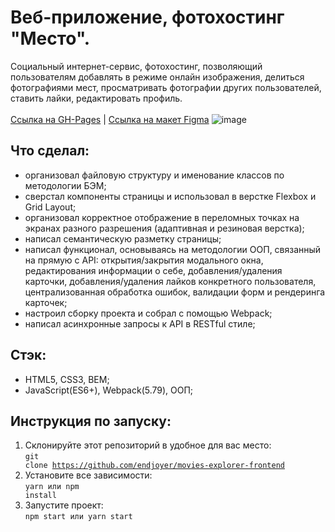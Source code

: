 # Веб-приложение, фотохостинг "Место".
Социальный интернет-сервис, фотохостинг, позволяющий пользователям добавлять в режиме онлайн изображения, делиться фотографиями мест, просматривать фотографии других пользователей, ставить лайки, редактировать профиль.<br><br>
[Ссылка на GH-Pages](https://nikitalittle.github.io/mesto/) | [Ссылка на макет Figma](https://www.figma.com/file/2cn9N9jSkmxD84oJik7xL7/JavaScript.-Sprint-4?node-id=0%3A1)
![image](https://github.com/NikitaLittle/mesto/assets/120175534/1d5991a1-8aee-4ae4-99fc-e3f7183e790e)
## Что сделал:
- организовал файловую структуру и именование классов по методологии БЭМ;
- сверстал компоненты страницы и использовал в верстке Flexbox и Grid Layout;
- организовал корректное отображение в переломных точках на экранах разного разрешения (адаптивная и резиновая верстка);
- написал семантическую разметку страницы;
- написал функционал, основываясь на методологии ООП, связанный на прямую с API: открытия/закрытия модального окна, редактирования информации о себе, добавления/удаления карточки, добавления/удаления лайков конкретного пользователя, централизованная обработка ошибок, валидации форм и рендеринга карточек;
- настроил сборку проекта и собрал с помощью Webpack;
- написал асинхронные запросы к API в RESTful стиле;
## Стэк:
- HTML5, CSS3, BEM;
- JavaScript(ES6+), Webpack(5.79), ООП;
## Инструкция по запуску:
1. Склонируйте этот репозиторий в удобное для вас место:<br>
<code>git clone https://github.com/endjoyer/movies-explorer-frontend</code>
2. Установите все зависимости:<br>
<code>yarn или npm install</code>
3. Запустите проект:<br>
<code>npm start или yarn start</code>


